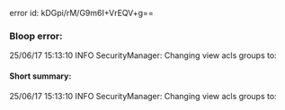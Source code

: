 error id: kDGpi/rM/G9m6I+VrEQV+g==
### Bloop error:

25/06/17 15:13:10 INFO SecurityManager: Changing view acls groups to:
#### Short summary: 

25/06/17 15:13:10 INFO SecurityManager: Changing view acls groups to: